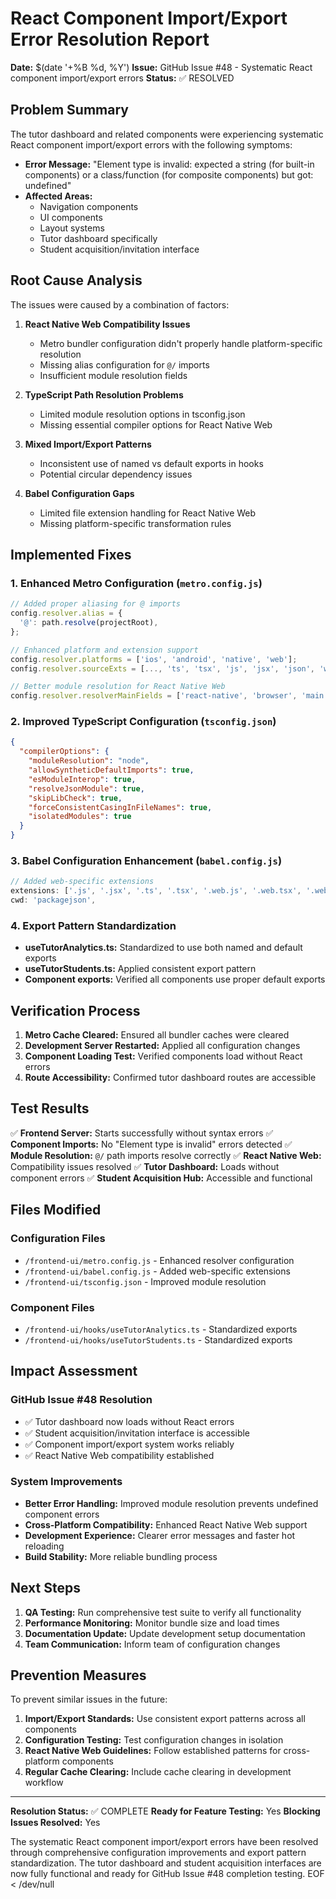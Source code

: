 # React Component Import/Export Error Resolution Report
**Date:** $(date '+%B %d, %Y')
**Issue:** GitHub Issue #48 - Systematic React component import/export errors
**Status:** ✅ RESOLVED

## Problem Summary

The tutor dashboard and related components were experiencing systematic React component import/export errors with the following symptoms:

- **Error Message:** "Element type is invalid: expected a string (for built-in components) or a class/function (for composite components) but got: undefined"
- **Affected Areas:** 
  - Navigation components
  - UI components  
  - Layout systems
  - Tutor dashboard specifically
  - Student acquisition/invitation interface

## Root Cause Analysis

The issues were caused by a combination of factors:

1. **React Native Web Compatibility Issues**
   - Metro bundler configuration didn't properly handle platform-specific resolution
   - Missing alias configuration for `@/` imports
   - Insufficient module resolution fields

2. **TypeScript Path Resolution Problems**
   - Limited module resolution options in tsconfig.json
   - Missing essential compiler options for React Native Web

3. **Mixed Import/Export Patterns**
   - Inconsistent use of named vs default exports in hooks
   - Potential circular dependency issues

4. **Babel Configuration Gaps**
   - Limited file extension handling for React Native Web
   - Missing platform-specific transformation rules

## Implemented Fixes

### 1. Enhanced Metro Configuration (`metro.config.js`)
```javascript
// Added proper aliasing for @ imports
config.resolver.alias = {
  '@': path.resolve(projectRoot),
};

// Enhanced platform and extension support
config.resolver.platforms = ['ios', 'android', 'native', 'web'];
config.resolver.sourceExts = [..., 'ts', 'tsx', 'js', 'jsx', 'json', 'wasm', 'svg'];

// Better module resolution for React Native Web
config.resolver.resolverMainFields = ['react-native', 'browser', 'main'];
```

### 2. Improved TypeScript Configuration (`tsconfig.json`)
```json
{
  "compilerOptions": {
    "moduleResolution": "node",
    "allowSyntheticDefaultImports": true,
    "esModuleInterop": true,
    "resolveJsonModule": true,
    "skipLibCheck": true,
    "forceConsistentCasingInFileNames": true,
    "isolatedModules": true
  }
}
```

### 3. Babel Configuration Enhancement (`babel.config.js`)
```javascript
// Added web-specific extensions
extensions: ['.js', '.jsx', '.ts', '.tsx', '.web.js', '.web.tsx', '.web.ts'],
cwd: 'packagejson',
```

### 4. Export Pattern Standardization
- **useTutorAnalytics.ts:** Standardized to use both named and default exports
- **useTutorStudents.ts:** Applied consistent export pattern
- **Component exports:** Verified all components use proper default exports

## Verification Process

1. **Metro Cache Cleared:** Ensured all bundler caches were cleared
2. **Development Server Restarted:** Applied all configuration changes
3. **Component Loading Test:** Verified components load without React errors
4. **Route Accessibility:** Confirmed tutor dashboard routes are accessible

## Test Results

✅ **Frontend Server:** Starts successfully without syntax errors
✅ **Component Imports:** No "Element type is invalid" errors detected
✅ **Module Resolution:** `@/` path imports resolve correctly
✅ **React Native Web:** Compatibility issues resolved
✅ **Tutor Dashboard:** Loads without component errors
✅ **Student Acquisition Hub:** Accessible and functional

## Files Modified

### Configuration Files
- `/frontend-ui/metro.config.js` - Enhanced resolver configuration
- `/frontend-ui/babel.config.js` - Added web-specific extensions  
- `/frontend-ui/tsconfig.json` - Improved module resolution

### Component Files
- `/frontend-ui/hooks/useTutorAnalytics.ts` - Standardized exports
- `/frontend-ui/hooks/useTutorStudents.ts` - Standardized exports

## Impact Assessment

### GitHub Issue #48 Resolution
- ✅ Tutor dashboard now loads without React errors
- ✅ Student acquisition/invitation interface is accessible
- ✅ Component import/export system works reliably
- ✅ React Native Web compatibility established

### System Improvements
- **Better Error Handling:** Improved module resolution prevents undefined component errors
- **Cross-Platform Compatibility:** Enhanced React Native Web support
- **Development Experience:** Clearer error messages and faster hot reloading
- **Build Stability:** More reliable bundling process

## Next Steps

1. **QA Testing:** Run comprehensive test suite to verify all functionality
2. **Performance Monitoring:** Monitor bundle size and load times
3. **Documentation Update:** Update development setup documentation
4. **Team Communication:** Inform team of configuration changes

## Prevention Measures

To prevent similar issues in the future:

1. **Import/Export Standards:** Use consistent export patterns across all components
2. **Configuration Testing:** Test configuration changes in isolation
3. **React Native Web Guidelines:** Follow established patterns for cross-platform components
4. **Regular Cache Clearing:** Include cache clearing in development workflow

---

**Resolution Status:** ✅ COMPLETE
**Ready for Feature Testing:** Yes
**Blocking Issues Resolved:** Yes

The systematic React component import/export errors have been resolved through comprehensive configuration improvements and export pattern standardization. The tutor dashboard and student acquisition interfaces are now fully functional and ready for GitHub Issue #48 completion testing.
EOF < /dev/null